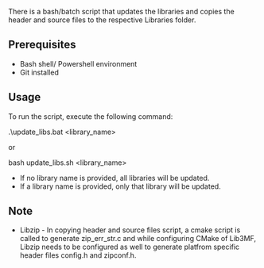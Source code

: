 There is a bash/batch script that updates the libraries and copies the header and source files to the respective Libraries folder.

## Prerequisites

- Bash shell/ Powershell environment
- Git installed

## Usage
To run the script, execute the following command:

.\update_libs.bat <library_name>

or 

bash update_libs.sh <library_name>

- If no library name is provided, all libraries will be updated.
- If a library name is provided, only that library will be updated.

## Note

- Libzip - In copying header and source files script, a cmake script is called to generate zip_err_str.c and while configuring CMake of Lib3MF, Libzip needs to be configured as well to generate platfrom specific header files config.h and zipconf.h.


